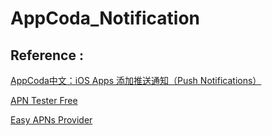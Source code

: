 # AppCoda_Notification


Reference :
------------

[AppCoda中文：iOS Apps 添加推送通知（Push Notifications）](http://www.appcoda.com.tw/push-notification-ios/)

[APN Tester Free](https://itunes.apple.com/us/app/apn-tester-free/id626590577?mt=12)

[Easy APNs Provider](https://itunes.apple.com/us/app/easy-apns-provider-push-notification/id989622350?mt=12)
